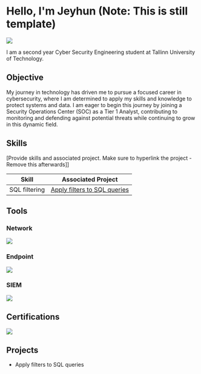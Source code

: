 # Hello, I'm Jeyhun (Note: This is still template)
<a href="www.linkedin.com/in/jeyhun-mustafayev-b6584b279"><img src="https://img.shields.io/badge/-LinkedIn-0072b1?&style=for-the-badge&logo=linkedin&logoColor=white" /></a>

I am a second year Cyber Security Engineering student at Tallinn University of Technology. 

## Objective

My journey in technology has driven me to pursue a focused career in cybersecurity, where I am determined to apply my skills and knowledge to protect systems and data. I am eager to begin this journey by joining a Security Operations Center (SOC) as a Tier 1 Analyst, contributing to monitoring and defending against potential threats while continuing to grow in this dynamic field.

## Skills
[Provide skills and associated project. Make sure to hyperlink the project - Remove this afterwards]]

| Skill                                         | Associated Project         |
|-----------------------------------------------|----------------------------|
| SQL filtering       | <a href="https://github.com/MJeyhun/Apply-filters-to-SQL-queries">Apply filters to SQL queries</a>|



## Tools

### Network
<div>
    <img src="https://img.shields.io/badge/-Wireshark-1679A7?&style=for-the-badge&logo=Wireshark&logoColor=white" />
</div>

### Endpoint
<div>
    <img src="https://img.shields.io/badge/-Microsoft_Defender_for_Endpoint-00A4EF?&style=for-the-badge&logo=Microsoft&logoColor=white" />
</div>

### SIEM
<div>
    <img src="https://img.shields.io/badge/Prometheus-000000?style=for-the-badge&logo=prometheus&labelColor=000000" />
</div>

## Certifications
<div>
    <img src="https://img.shields.io/badge/-Security%2B-FF0000?&style=for-the-badge&logo=CompTIA&logoColor=white" />
</div>

## Projects
- Apply filters to SQL queries
